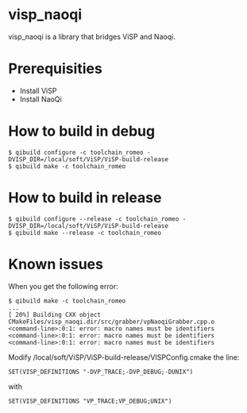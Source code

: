 visp_naoqi
==========

visp_naoqi is a library that bridges ViSP and Naoqi.

# Prerequisities

- Install ViSP
- Install NaoQi

# How to build in debug

	$ qibuild configure -c toolchain_romeo -DVISP_DIR=/local/soft/ViSP/ViSP-build-release
	$ qibuild make -c toolchain_romeo

# How to build in release

	$ qibuild configure --release -c toolchain_romeo -DVISP_DIR=/local/soft/ViSP/ViSP-build-release
	$ qibuild make --release -c toolchain_romeo


# Known issues

When you get the following error:

	$ qibuild make -c toolchain_romeo
	...
	[ 20%] Building CXX object CMakeFiles/visp_naoqi.dir/src/grabber/vpNaoqiGrabber.cpp.o
	<command-line>:0:1: error: macro names must be identifiers
	<command-line>:0:1: error: macro names must be identifiers
	<command-line>:0:1: error: macro names must be identifiers

Modify /local/soft/ViSP/ViSP-build-release/VISPConfig.cmake the line:

	SET(VISP_DEFINITIONS "-DVP_TRACE;-DVP_DEBUG;-DUNIX")

with

	SET(VISP_DEFINITIONS "VP_TRACE;VP_DEBUG;UNIX")




